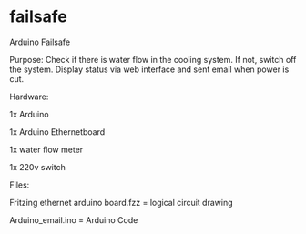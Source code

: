 failsafe
========

Arduino Failsafe

Purpose: Check if there is water flow in the cooling system. If not, switch off the system. Display status via web interface and sent email when power is cut.


Hardware: 

1x Arduino

1x Arduino Ethernetboard

1x water flow meter

1x 220v switch


Files: 

Fritzing ethernet arduino board.fzz  = logical circuit drawing 

Arduino_email.ino = Arduino Code 


